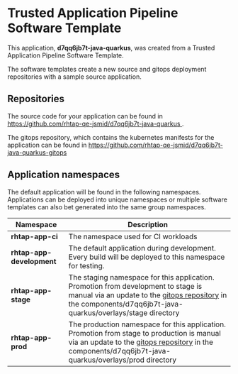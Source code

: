 # Trusted Application Pipeline Software Template

This application, **d7qq6jb7t-java-quarkus**, was created from a Trusted Application Pipeline Software Template.

The software templates create a new source and gitops deployment repositories with a sample source application. 

## Repositories

The source code for your application can be found in [https://github.com/rhtap-qe-jsmid/d7qq6jb7t-java-quarkus ](https://github.com/rhtap-qe-jsmid/d7qq6jb7t-java-quarkus ).
 
The gitops repository, which contains the kubernetes manifests for the application can be found in 
[https://github.com/rhtap-qe-jsmid/d7qq6jb7t-java-quarkus-gitops ](https://github.com/rhtap-qe-jsmid/d7qq6jb7t-java-quarkus-gitops ) 

## Application namespaces 

The default application will be found in the following namespaces. Applications can be deployed into unique namespaces or multiple software templates can also bet generated into the same group namespaces.  

|  Namespace   |  Description   |  
| -------- | -------- |
| **rhtap-app-ci** | The namespace used for CI workloads |
| **rhtap-app-development** | The default application during development. Every build will be deployed to this namespace for testing. |
| **rhtap-app-stage** | The staging namespace for this application. Promotion from development to stage is manual via an update to the [gitops repository](https://github.com/rhtap-qe-jsmid/d7qq6jb7t-java-quarkus-gitops ) in the components/d7qq6jb7t-java-quarkus/overlays/stage directory |
| **rhtap-app-prod** | The production namespace for this application. Promotion from stage to production is manual via an update to the [gitops repository](https://github.com/rhtap-qe-jsmid/d7qq6jb7t-java-quarkus-gitops ) in the components/d7qq6jb7t-java-quarkus/overlays/prod directory |